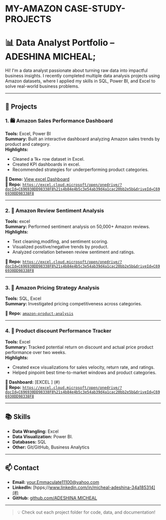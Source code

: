 # MY-AMAZON CASE-STUDY-PROJECTS
# 📊 Data Analyst Portfolio – ADESHINA MICHEAL;

Hi! I'm a data analyst passionate about turning raw data into impactful business insights. I recently completed multiple data analysis projects using Amazon datasets, where I applied my skills in SQL, Power BI, and Excel to solve real-world business problems.

---

## 🚀 Projects

### 1. 🛍️ Amazon Sales Performance Dashboard
**Tools:** Excel, Power BI  
**Summary:** Built an interactive dashboard analyzing Amazon sales trends by product and category.  
**Highlights:**
- Cleaned a 1k+ row dataset in Excel.
- Created KPI dashboards in excel.
- Recommended strategies for underperforming product categories.

**🔗 Demo:** [View excel Dashboard](#)  
**📁 Repo:** [`https://excel.cloud.microsoft/open/onedrive/?docId=C696930DD98338F8%21s4b84e4b5c3e54ab39d4a1cac20bb2e5b&driveId=C696930DD98338F8`](#)

---

### 2. 💬 Amazon Review Sentiment Analysis
**Tools:** excel  
**Summary:** Performed sentiment analysis on 50,000+ Amazon reviews.  
**Highlights:**
- Text cleaning,modifing, and sentiment scoring.
- Visualized positive/negative trends by product.
- Analyzed correlation between review sentiment and ratings.
 
**📁 Repo:** [`https://excel.cloud.microsoft/open/onedrive/?docId=C696930DD98338F8%21s4b84e4b5c3e54ab39d4a1cac20bb2e5b&driveId=C696930DD98338F8`](#)

---

### 3. 💸 Amazon Pricing Strategy Analysis
**Tools:** SQL, Excel  
**Summary:** Investigated pricing competitiveness across categories.  

**📁 Repo:** [`amazon-product-analysis`](#)

---

### 4. 🚀 Product discount Performance Tracker
**Tools:** Excel  
**Summary:** Tracked potential return on discount and actual price product performance over two weeks.  
**Highlights:**
- Created exce visualizations for sales velocity, return rate, and ratings.
- Helped pinpoint best time-to-market windows and product categories.

**🔗 Dashboard:** [EXCEL ] (#)  
**📁 Repo:** [`https://excel.cloud.microsoft/open/onedrive/?docId=C696930DD98338F8%21s4b84e4b5c3e54ab39d4a1cac20bb2e5b&driveId=C696930DD98338F8`](#)

---

## 📚 Skills

- **Data Wrangling:**  Excel
- **Data Visualization:** Power BI.
- **Databases:** SQL 
- **Other:** Git/GitHub, Business Analytics

---

## 📫 Contact

- **Email:** your.Emmaculate11100@yahoo.com  
- **LinkedIn:** [hpps;//www.linkedin.com/in/micheal-adeshina-34a185314](#)  
- **GitHub:** [github.com/ADESHINA MICHEAL](#)

---

> 💡 Check out each project folder for code, data, and documentation!
